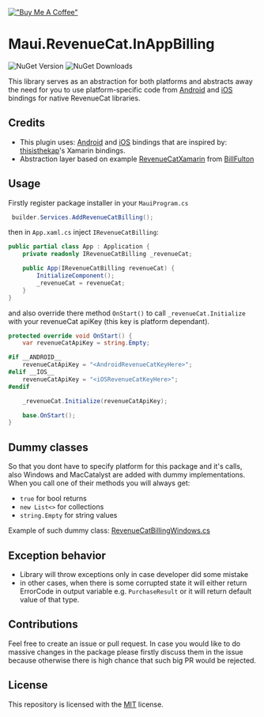 [!["Buy Me A Coffee"](https://www.buymeacoffee.com/assets/img/custom_images/orange_img.png)](https://www.buymeacoffee.com/kebechet)

# Maui.RevenueCat.InAppBilling
![NuGet Version](https://img.shields.io/nuget/v/Kebechet.Maui.RevenueCat.InAppBilling)
![NuGet Downloads](https://img.shields.io/nuget/dt/Kebechet.Maui.RevenueCat.InAppBilling)

This library serves as an abstraction for both platforms and abstracts away the need for you to use platform-specific code from [Android](https://github.com/Kebechet/Maui.RevenueCat.InAppBilling/tree/main/src/Maui.RevenueCat.Android) and [iOS](https://github.com/Kebechet/Maui.RevenueCat.InAppBilling/tree/main/src/Maui.RevenueCat.iOS) bindings for native RevenueCat libraries.

## Credits
- This plugin uses: [Android](https://github.com/Kebechet/Maui.RevenueCat.InAppBilling/tree/main/src/Maui.RevenueCat.Android) and [iOS](https://github.com/Kebechet/Maui.RevenueCat.InAppBilling/tree/main/src/Maui.RevenueCat.iOS) bindings that are inspired by: [thisisthekap](https://github.com/thisisthekap)'s Xamarin bindings.
- Abstraction layer based on example [RevenueCatXamarin](https://github.com/BillFulton/RevenueCatXamarin) from [BillFulton](https://github.com/BillFulton)

## Usage
Firstly register package installer in your `MauiProgram.cs`
```csharp
 builder.Services.AddRevenueCatBilling();
```

then in `App.xaml.cs` inject `IRevenueCatBilling`:
```csharp
public partial class App : Application {
    private readonly IRevenueCatBilling _revenueCat;

    public App(IRevenueCatBilling revenueCat) {
        InitializeComponent();
        _revenueCat = revenueCat;
    }
}
```
and also override there method `OnStart()` to call `_revenueCat.Initialize` with your revenueCat apiKey (this key is platform dependant).

```csharp
protected override void OnStart() {
    var revenueCatApiKey = string.Empty;

#if __ANDROID__
    revenueCatApiKey = "<AndroidRevenueCatKeyHere>";
#elif __IOS__
    revenueCatApiKey = "<iOSRevenueCatKeyHere>";
#endif

    _revenueCat.Initialize(revenueCatApiKey);

    base.OnStart();
}
```

## Dummy classes

So that you dont have to specify platform for this package and it's calls, also Windows and MacCatalyst are added with dummy implementations. When you call one of their methods you will always get:
- `true` for bool returns
- `new List<>` for collections
- `string.Empty` for string values

Example of such dummy class: [RevenueCatBillingWindows.cs](Maui.RevenueCat.InAppBilling/Platforms/Windows/RevenueCatBillingWindows.cs)

## Exception behavior
- Library will throw exceptions only in case developer did some mistake
- in other cases, when there is some corrupted state it will either return ErrorCode in output variable e.g. `PurchaseResult` or it will return default value of that type.

## Contributions
Feel free to create an issue or pull request. In case you would like to do massive changes in the package please firstly discuss them in the issue because otherwise there is high chance that such big PR would be rejected.

## License
This repository is licensed with the [MIT](LICENSE.txt) license.
